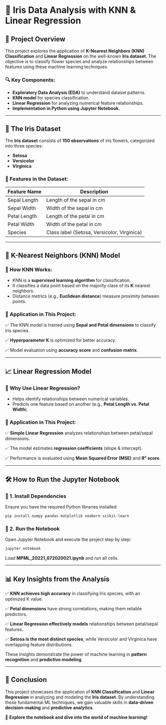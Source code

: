 # 🌸 Iris Data Analysis with KNN & Linear Regression

## 📌 Project Overview

This project explores the application of **K-Nearest Neighbors (KNN) Classification** and **Linear Regression** on the well-known **Iris dataset**. The objective is to classify flower species and analyze relationships between features using these machine learning techniques.

### 🔍 Key Components:
- **Exploratory Data Analysis (EDA)** to understand dataset patterns.
- **KNN model** for species classification.
- **Linear Regression** for analyzing numerical feature relationships.
- **Implementation in Python using Jupyter Notebook.**

---

## 📂 The Iris Dataset

The **Iris dataset** consists of **150 observations** of iris flowers, categorized into three species:

- **Setosa**
- **Versicolor**
- **Virginica**

### 🌿 Features in the Dataset:
| Feature Name  | Description                          |
|--------------|----------------------------------|
| Sepal Length | Length of the sepal in cm       |
| Sepal Width  | Width of the sepal in cm        |
| Petal Length | Length of the petal in cm       |
| Petal Width  | Width of the petal in cm        |
| Species      | Class label (Setosa, Versicolor, Virginica) |

---

## 🤖 K-Nearest Neighbors (KNN) Model

### 🔹 How KNN Works:
- KNN is a **supervised learning algorithm** for classification.
- It classifies a data point based on the majority class of its **K** nearest neighbors.
- Distance metrics (e.g., **Euclidean distance**) measure proximity between points.

### 🔹 Application in This Project:

✅ The KNN model is trained using **Sepal and Petal dimensions** to classify Iris species.

✅ **Hyperparameter K** is optimized for better accuracy.

✅ Model evaluation using **accuracy score** and **confusion matrix**.

---

## 📈 Linear Regression Model

### 🔹 Why Use Linear Regression?
- Helps identify relationships between numerical variables.
- Predicts one feature based on another (e.g., **Petal Length vs. Petal Width**).

### 🔹 Application in This Project:

✅ **Simple Linear Regression** analyzes relationships between petal/sepal dimensions.

✅ The model estimates **regression coefficients** (slope & intercept).

✅ Performance is evaluated using **Mean Squared Error (MSE)** and **R² score**.

---

## 🛠️ How to Run the Jupyter Notebook

### 🔹 1. Install Dependencies
Ensure you have the required Python libraries installed:
```sh
pip install numpy pandas matplotlib seaborn scikit-learn
```

### 🔹 2. Run the Notebook
Open Jupyter Notebook and execute the project step by step:
```sh
jupyter notebook
```
Load **MPML_20221_672020021.ipynb** and run all cells.

---

## 📊 Key Insights from the Analysis

✅ **KNN achieves high accuracy** in classifying Iris species, with an optimized K value.

✅ **Petal dimensions** have strong correlations, making them reliable predictors.

✅ **Linear Regression effectively models** relationships between petal/sepal features.

✅ **Setosa is the most distinct species**, while Versicolor and Virginica have overlapping feature distributions.

These insights demonstrate the power of machine learning in **pattern recognition** and **predictive modeling**.

---

## 📌 Conclusion

This project showcases the application of **KNN Classification** and **Linear Regression** in analyzing and modeling the **Iris dataset**. By understanding these fundamental ML techniques, we gain valuable skills in **data-driven decision-making** and **predictive analytics**.

🚀 **Explore the notebook and dive into the world of machine learning!**
